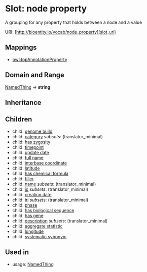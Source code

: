 # Slot: node property


A grouping for any property that holds between a node and a value

URI: [http://bioentity.io/vocab/node_property](slot_uri)
## Mappings

 * [owl:topAnnotationProperty](http://purl.obolibrary.org/obo/owl_topAnnotationProperty)
## Domain and Range

[NamedThing](NamedThing.md) -> **string**
## Inheritance

## Children

 *  child: [genome build](genome_build.md)
 *  child: [category](category.md) *subsets*: (translator_minimal)
 *  child: [has zygosity](has_zygosity.md)
 *  child: [timepoint](timepoint.md)
 *  child: [update date](update_date.md)
 *  child: [full name](full_name.md)
 *  child: [interbase coordinate](interbase_coordinate.md)
 *  child: [latitude](latitude.md)
 *  child: [has chemical formula](has_chemical_formula.md)
 *  child: [filler](filler.md)
 *  child: [name](name.md) *subsets*: (translator_minimal)
 *  child: [id](id.md) *subsets*: (translator_minimal)
 *  child: [creation date](creation_date.md)
 *  child: [iri](iri.md) *subsets*: (translator_minimal)
 *  child: [phase](phase.md)
 *  child: [has biological sequence](has_biological_sequence.md)
 *  child: [has gene](has_gene.md)
 *  child: [description](description.md) *subsets*: (translator_minimal)
 *  child: [aggregate statistic](aggregate_statistic.md)
 *  child: [longitude](longitude.md)
 *  child: [systematic synonym](systematic_synonym.md)
## Used in

 *  usage: [NamedThing](NamedThing.md)
